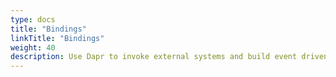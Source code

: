 ```yaml
---
type: docs
title: "Bindings"
linkTitle: "Bindings"
weight: 40
description: Use Dapr to invoke external systems and build event driven applications
---
```

